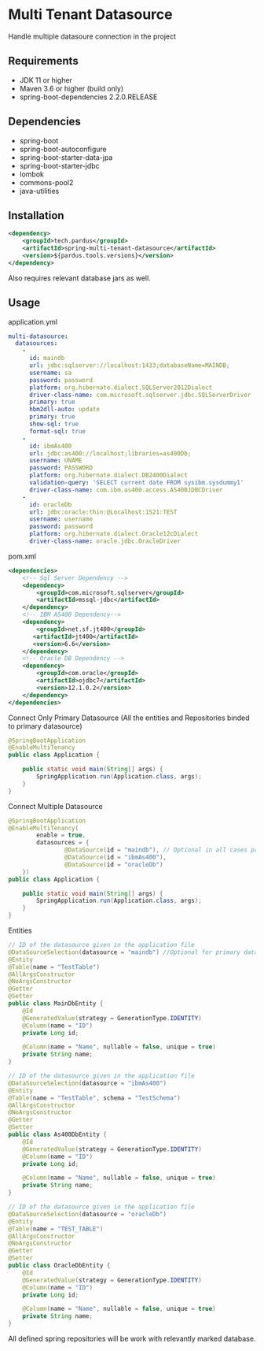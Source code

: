 # Multi Tenant Datasource
Handle multiple datasoure connection in the project

## Requirements
*	JDK 11 or higher
*	Maven 3.6 or higher (build only)
*	spring-boot-dependencies 2.2.0.RELEASE

## Dependencies
*	spring-boot
*	spring-boot-autoconfigure
*	spring-boot-starter-data-jpa
*	spring-boot-starter-jdbc
*	lombok
*	commons-pool2
*	java-utilities

## Installation
```xml
<dependency>
	<groupId>tech.pardus</groupId>
	<artifactId>spring-multi-tenant-datasource</artifactId>
	<version>${pardus.tools.versions}</version>
</dependency>
  ```
Also requires relevant database jars as well.

## Usage
application.yml
```yml
multi-datasource:
  datasources:
    -
      id: maindb
      url: jdbc:sqlserver://localhost:1433;databaseName=MAINDB;
      username: sa
      password: password
      platform: org.hibernate.dialect.SQLServer2012Dialect 
      driver-class-name: com.microsoft.sqlserver.jdbc.SQLServerDriver
	  primary: true
      hbm2dll-auto: update
      primary: true
      show-sql: true
      format-sql: true
	-
	  id: ibmAs400
      url: jdbc:as400://localhost;libraries=as400Db;
      username: UNAME
      password: PASSWORD
      platform: org.hibernate.dialect.DB2400Dialect
      validation-query: 'SELECT current date FROM sysibm.sysdummy1'
      driver-class-name: com.ibm.as400.access.AS400JDBCDriver
	-
      id: oracleDb
      url: jdbc:oracle:thin:@Localhost:1521:TEST
      username: username
      password: password
      platform: org.hibernate.dialect.Oracle12cDialect
      driver-class-name: oracle.jdbc.OracleDriver
```
pom.xml
```xml
<dependencies>
	<!-- Sql Server Dependency -->
	<dependency>
		<groupId>com.microsoft.sqlserver</groupId>
		<artifactId>mssql-jdbc</artifactId>
	</dependency>
	<!-- IBM AS400 Dependency-->
	<dependency>
	    <groupId>net.sf.jt400</groupId>
 	   <artifactId>jt400</artifactId>
 	   <version>6.6</version>
	</dependency>
	<!-- Oracle DB Dependency -->
	<dependency>
    	<groupId>com.oracle</groupId>
    	<artifactId>ojdbc7</artifactId>
    	<version>12.1.0.2</version>
	</dependency>
</dependencies>
```

Connect Only Primary Datasource (All the entities and Repositories binded to primary datasource)
```java
@SpringBootApplication
@EnableMultiTenancy
public class Application {

	public static void main(String[] args) {
		SpringApplication.run(Application.class, args);
	}
}
```
Connect Multiple Datasource
```java
@SpringBootApplication
@EnableMultiTenancy(
		enable = true, 
		datasources = { 
				@DataSource(id = "maindb"), // Optional in all cases primary db will be added 
				@DataSource(id = "ibmAs400"), 
				@DataSource(id = "oracleDb") 
	})
public class Application {

	public static void main(String[] args) {
		SpringApplication.run(Application.class, args);
	}
}
```
Entities
```java
// ID of the datasource given in the application file
@DataSourceSelection(datasource = "maindb") //Optional for primary datasource missing annotations will be handled in primary database
@Entity
@Table(name = "TestTable")
@AllArgsConstructor
@NoArgsConstructor
@Getter
@Setter
public class MainDbEntity {
	@Id
	@GeneratedValue(strategy = GenerationType.IDENTITY)
	@Column(name = "ID")
	private Long id;

	@Column(name = "Name", nullable = false, unique = true)
	private String name;
}
```
```java
// ID of the datasource given in the application file
@DataSourceSelection(datasource = "ibmAs400")
@Entity
@Table(name = "TestTable", schema = "TestSchema")
@AllArgsConstructor
@NoArgsConstructor
@Getter
@Setter
public class As400DbEntity {
	@Id
	@GeneratedValue(strategy = GenerationType.IDENTITY)
	@Column(name = "ID")
	private Long id;

	@Column(name = "Name", nullable = false, unique = true)
	private String name;
}
```
```java
// ID of the datasource given in the application file
@DataSourceSelection(datasource = "oracleDb") 
@Entity
@Table(name = "TEST_TABLE")
@AllArgsConstructor
@NoArgsConstructor
@Getter
@Setter
public class OracleDbEntity {
	@Id
	@GeneratedValue(strategy = GenerationType.IDENTITY)
	@Column(name = "ID")
	private Long id;

	@Column(name = "Name", nullable = false, unique = true)
	private String name;
}
```
All defined spring repositories will be work with relevantly marked database.